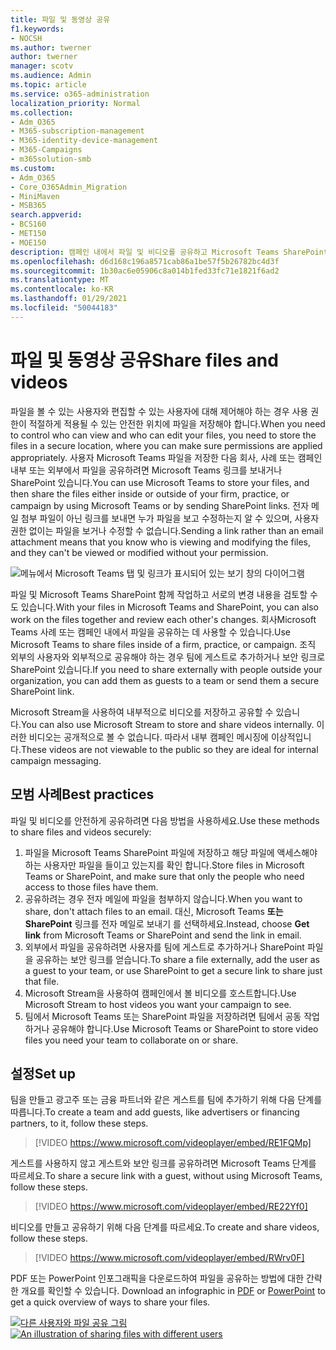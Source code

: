 ```yaml
---
title: 파일 및 동영상 공유
f1.keywords:
- NOCSH
ms.author: twerner
author: twerner
manager: scotv
ms.audience: Admin
ms.topic: article
ms.service: o365-administration
localization_priority: Normal
ms.collection:
- Adm_O365
- M365-subscription-management
- M365-identity-device-management
- M365-Campaigns
- m365solution-smb
ms.custom:
- Adm_O365
- Core_O365Admin_Migration
- MiniMaven
- MSB365
search.appverid:
- BCS160
- MET150
- MOE150
description: 캠페인 내에서 파일 및 비디오를 공유하고 Microsoft Teams SharePoint.
ms.openlocfilehash: d6d168c196a8571cab86a1be57f5b26782bc4d3f
ms.sourcegitcommit: 1b30ac6e05906c8a014b1fed33fc71e1821f6ad2
ms.translationtype: MT
ms.contentlocale: ko-KR
ms.lasthandoff: 01/29/2021
ms.locfileid: "50044183"
---
```

# <a name="share-files-and-videos"></a><span data-ttu-id="33672-103">파일 및 동영상 공유</span><span class="sxs-lookup"><span data-stu-id="33672-103">Share files and videos</span></span>

<span data-ttu-id="33672-104">파일을 볼 수 있는 사용자와 편집할 수 있는 사용자에 대해 제어해야 하는 경우 사용 권한이 적절하게 적용될 수 있는 안전한 위치에 파일을 저장해야 합니다.</span><span class="sxs-lookup"><span data-stu-id="33672-104">When you need to control who can view and who can edit your files, you need to store the files in a secure location, where you can make sure permissions are applied appropriately.</span></span> <span data-ttu-id="33672-105">사용자 Microsoft Teams 파일을 저장한 다음 회사, 사례 또는 캠페인 내부 또는 외부에서 파일을 공유하려면 Microsoft Teams 링크를 보내거나 SharePoint 있습니다.</span><span class="sxs-lookup"><span data-stu-id="33672-105">You can use Microsoft Teams to store your files, and then share the files either inside or outside of your firm, practice, or campaign by using Microsoft Teams or by sending SharePoint links.</span></span> <span data-ttu-id="33672-106">전자 메일 첨부 파일이 아닌 링크를 보내면 누가 파일을 보고 수정하는지 알 수 있으며, 사용자 권한 없이는 파일을 보거나 수정할 수 없습니다.</span><span class="sxs-lookup"><span data-stu-id="33672-106">Sending a link rather than an email attachment means that you know who is viewing and modifying the files, and they can't be viewed or modified without your permission.</span></span>

![메뉴에서 Microsoft Teams 탭 및 링크가 표시되어 있는 보기 창의 다이어그램](../media/m365-democracy-teams-sharefiles.png)

<span data-ttu-id="33672-108">파일 및 Microsoft Teams SharePoint 함께 작업하고 서로의 변경 내용을 검토할 수도 있습니다.</span><span class="sxs-lookup"><span data-stu-id="33672-108">With your files in Microsoft Teams and SharePoint, you can also work on the files together and review each other's changes.</span></span> <span data-ttu-id="33672-109">회사Microsoft Teams 사례 또는 캠페인 내에서 파일을 공유하는 데 사용할 수 있습니다.</span><span class="sxs-lookup"><span data-stu-id="33672-109">Use Microsoft Teams to share files inside of a firm, practice, or campaign.</span></span> <span data-ttu-id="33672-110">조직 외부의 사용자와 외부적으로 공유해야 하는 경우 팀에 게스트로 추가하거나 보안 링크로 SharePoint 있습니다.</span><span class="sxs-lookup"><span data-stu-id="33672-110">If you need to share externally with people outside your organization, you can add them as guests to a team or send them a secure SharePoint link.</span></span>

<span data-ttu-id="33672-111">Microsoft Stream을 사용하여 내부적으로 비디오를 저장하고 공유할 수 있습니다.</span><span class="sxs-lookup"><span data-stu-id="33672-111">You can also use Microsoft Stream to store and share videos internally.</span></span> <span data-ttu-id="33672-112">이러한 비디오는 공개적으로 볼 수 없습니다. 따라서 내부 캠페인 메시징에 이상적입니다.</span><span class="sxs-lookup"><span data-stu-id="33672-112">These videos are not viewable to the public so they are ideal for internal campaign messaging.</span></span>

## <a name="best-practices"></a><span data-ttu-id="33672-113">모범 사례</span><span class="sxs-lookup"><span data-stu-id="33672-113">Best practices</span></span>

<span data-ttu-id="33672-114">파일 및 비디오를 안전하게 공유하려면 다음 방법을 사용하세요.</span><span class="sxs-lookup"><span data-stu-id="33672-114">Use these methods to share files and videos securely:</span></span>

1. <span data-ttu-id="33672-115">파일을 Microsoft Teams SharePoint 파일에 저장하고 해당 파일에 액세스해야 하는 사용자만 파일을 들이고 있는지를 확인 합니다.</span><span class="sxs-lookup"><span data-stu-id="33672-115">Store files in Microsoft Teams or SharePoint, and make sure that only the people who need access to those files have them.</span></span>
2. <span data-ttu-id="33672-116">공유하려는 경우 전자 메일에 파일을 첨부하지 않습니다.</span><span class="sxs-lookup"><span data-stu-id="33672-116">When you want to share, don't attach files to an email.</span></span> <span data-ttu-id="33672-117">대신, Microsoft Teams **또는 SharePoint** 링크를 전자 메일로 보내기 를 선택하세요.</span><span class="sxs-lookup"><span data-stu-id="33672-117">Instead, choose **Get link** from Microsoft Teams or SharePoint and send the link in email.</span></span>
3. <span data-ttu-id="33672-118">외부에서 파일을 공유하려면 사용자를 팀에 게스트로 추가하거나 SharePoint 파일을 공유하는 보안 링크를 얻습니다.</span><span class="sxs-lookup"><span data-stu-id="33672-118">To share a file externally, add the user as a guest to your team, or use SharePoint to get a secure link to share just that file.</span></span>
4. <span data-ttu-id="33672-119">Microsoft Stream을 사용하여 캠페인에서 볼 비디오를 호스트합니다.</span><span class="sxs-lookup"><span data-stu-id="33672-119">Use Microsoft Stream to host videos you want your campaign to see.</span></span>
5. <span data-ttu-id="33672-120">팀에서 Microsoft Teams 또는 SharePoint 파일을 저장하려면 팀에서 공동 작업하거나 공유해야 합니다.</span><span class="sxs-lookup"><span data-stu-id="33672-120">Use Microsoft Teams or SharePoint to store video files you need your team to collaborate on or share.</span></span>

## <a name="set-up"></a><span data-ttu-id="33672-121">설정</span><span class="sxs-lookup"><span data-stu-id="33672-121">Set up</span></span>

<span data-ttu-id="33672-122">팀을 만들고 광고주 또는 금융 파트너와 같은 게스트를 팀에 추가하기 위해 다음 단계를 따릅니다.</span><span class="sxs-lookup"><span data-stu-id="33672-122">To create a team and add guests, like advertisers or financing partners, to it, follow these steps.</span></span>

> [!VIDEO https://www.microsoft.com/videoplayer/embed/RE1FQMp]

<span data-ttu-id="33672-123">게스트를 사용하지 않고 게스트와 보안 링크를 공유하려면 Microsoft Teams 단계를 따르세요.</span><span class="sxs-lookup"><span data-stu-id="33672-123">To share a secure link with a guest, without using Microsoft Teams, follow these steps.</span></span>

> [!VIDEO https://www.microsoft.com/videoplayer/embed/RE22Yf0]

<span data-ttu-id="33672-124">비디오를 만들고 공유하기 위해 다음 단계를 따르세요.</span><span class="sxs-lookup"><span data-stu-id="33672-124">To create and share videos, follow these steps.</span></span>

> [!VIDEO https://www.microsoft.com/videoplayer/embed/RWrv0F]

<span data-ttu-id="33672-125">PDF 또는 PowerPoint [](https://go.microsoft.com/fwlink/?linkid=2079435) 인포그래픽을 다운로드하여 파일을 공유하는 방법에 대한 간략한 개요를 확인할 수 있습니다. [](https://go.microsoft.com/fwlink/?linkid=2079438)</span><span class="sxs-lookup"><span data-stu-id="33672-125">Download an infographic in [PDF](https://go.microsoft.com/fwlink/?linkid=2079435) or [PowerPoint](https://go.microsoft.com/fwlink/?linkid=2079438) to get a quick overview of ways to share your files.</span></span>

<span data-ttu-id="33672-126">[![다른 사용자와 파일 공유 그림](../media/ShareYourfiles-thumb-358x201.png)](https://go.microsoft.com/fwlink/?linkid=2079435)</span><span class="sxs-lookup"><span data-stu-id="33672-126">[![An illustration of sharing files with different users](../media/ShareYourfiles-thumb-358x201.png)](https://go.microsoft.com/fwlink/?linkid=2079435)</span></span>
